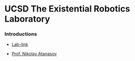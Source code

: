 # UCSD The Existential Robotics Laboratory

### Introductions

- [Lab-link](https://existentialrobotics.org/)

- [Prof. Nikolay Atanasov](https://natanaso.github.io/)

